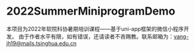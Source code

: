 # 2022SummerMiniprogramDemo
本项目为2022年软院科协暑期培训课程——基于uni-app框架的微信小程序开发。
由于作者水平有限，如有错误，还请读者不吝赐教。联系邮箱为：yang-jh19@mails.tsinghua.edu.cn
